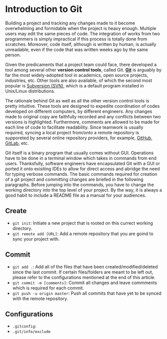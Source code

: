 # Introduction to Git

Building a project and tracking any changes made to it become overwhelming and formidable when the project is heavy enough. Multiple users may edit the same pieces of code. The integration of works from two programmers is simply impractical if this process is totally done from scratches. Moreover, code itself, although is written by human, is actually unreadable, even if the code that was written weeks ago by the same person.

Given the predicaments that a project team could face, there developed a tool among several other **version control tools**, called Git. [**Git**](https://git-scm.com/) is arguably by far the most widely-adopted tool in academics, open source projects, industries, etc. Other tools are also available, of which the second most popular is [Subversion (SVN)](https://subversion.apache.org/), which is a default program installed in Unix/Linux distributions.

The rationale behind Git as well as all the other version control tools is pretty intuitive. These tools are designed to expedite coordination of codes developed on different computers, by different engineers. Any changes made to original copy are faithfully recorded and any conflicts between two versions is highlighted. Furthermore, comments are allowed to be made for each line of code to facilitate readability. Since teamwork is usually required, syncing a local project from/onto a remote repository is supporeted by several online repository providers, for example, [GitHub](https://github.com/), [GitLab](https://about.gitlab.com/), etc.

Git itself is a binary program that usually comes without GUI. Operations have to be done in a terminal window which takes in commands from end users. Thanksfully, software engineers have encapsulated Git with a GUI or ported it onto exisiting IDEs to allow for direct access and abridge the need for typing verbose commands. The basic commands required for creation of a git project and committing changes are briefed in the following paragraphs. Before jumping into the commands, you have to change the working directory into the top level of your project. By the way, it is always a good habit to include a README file as a manual for your audiences.

## Create

- `git init`: Initiate a new project that is rooted on this currect working directory.
- `git remote add [URL]`: Add a remote repository that you are goind to sync your project with.

## Commit

- `git add .`: Add all of the files that have been created/modified/deleted since the last commit. If certain files/folders are meant to be left out, please refer to the configurations mentioned at the end of this article.
- `git commit -m [comments]`: Commit all changes and leave commments which is required for each commit.
- `git push -u origin master`: Push all commits that have yet to be synced with the remote repository.

## Configurations

- `.gitconfig`: 
- `.git/info/exclude`
